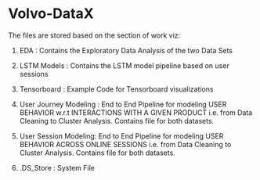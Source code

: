 # Volvo-DataX

The files are stored based on the section of work viz:

1. EDA : Contains the Exploratory Data Analysis of the two Data Sets

2. LSTM Models : Contains the LSTM model pipeline based on user sessions

3. Tensorboard : Example Code for Tensorboard visualizations

4. User Journey Modeling : End to End Pipeline for modeling USER BEHAVIOR w.r.t INTERACTIONS WITH A GIVEN PRODUCT i.e. from Data Cleaning to Cluster Analysis. Contains file for both datasets.

5. User Session Modeling: End to End Pipeline for modeling USER BEHAVIOR ACROSS ONLINE SESSIONS i.e. from Data Cleaning to Cluster Analysis. Contains file for both datasets.

6. .DS_Store : System File

